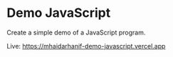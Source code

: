 # Demo JavaScript

Create a simple demo of a JavaScript program.

Live: https://mhaidarhanif-demo-javascript.vercel.app
